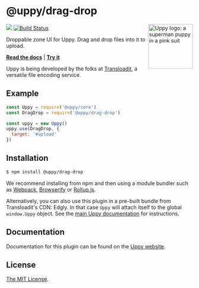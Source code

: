 # @uppy/drag-drop

<img src="https://uppy.io/images/logos/uppy-dog-head-arrow.svg" width="120" alt="Uppy logo: a superman puppy in a pink suit" align="right">

<a href="https://www.npmjs.com/package/@uppy/drag-drop"><img src="https://img.shields.io/npm/v/@uppy/drag-drop.svg?style=flat-square"></a>
<a href="https://travis-ci.org/transloadit/uppy"><img src="https://img.shields.io/travis/transloadit/uppy/master.svg?style=flat-square" alt="Build Status"></a>

Droppable zone UI for Uppy. Drag and drop files into it to upload.

**[Read the docs](https://uppy.io/docs/dragdrop)** | **[Try it](https://uppy.io/examples/dragdrop/)**

Uppy is being developed by the folks at [Transloadit](https://transloadit.com), a versatile file encoding service.

## Example

```js
const Uppy = require('@uppy/core')
const DragDrop = require('@uppy/drag-drop')

const uppy = new Uppy()
uppy.use(DragDrop, {
  target: '#upload'
})
```

## Installation

```bash
$ npm install @uppy/drag-drop 
```

We recommend installing from npm and then using a module bundler such as [Webpack](https://webpack.js.org/), [Browserify](http://browserify.org/) or [Rollup.js](http://rollupjs.org/).

Alternatively, you can also use this plugin in a pre-built bundle from Transloadit's CDN: Edgly. In that case `Uppy` will attach itself to the global `window.Uppy` object. See the [main Uppy documentation](https://uppy.io/docs/#Installation) for instructions.

## Documentation

Documentation for this plugin can be found on the [Uppy website](https://uppy.io/docs/dragdrop).

## License

[The MIT License](./LICENSE).

